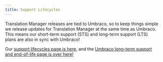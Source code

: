 ```yaml
---
title: Support Lifecycles
---
```


Translation Manager releases are tied to Umbraco, so to keep things simple we release updates for Translation Manager at the same time as Umbraco. This means our short-term support (STS) and long-term support (LTS) plans are also in sync with Umbraco!

Our [support lifecycles page is here](/SupportLifecycles), and the [Umbraco long-term support and end-of-life page is over here!](https://umbraco.com/products/knowledge-center/long-term-support-and-end-of-life/)